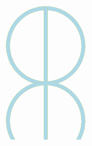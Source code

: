 <?xml version="1.0" encoding="UTF-8" standalone="no"?>
<svg xmlns:dc="http://purl.org/dc/elements/1.1/" xmlns:cc="http://creativecommons.org/ns#" xmlns:rdf="http://www.w3.org/1999/02/22-rdf-syntax-ns#" xmlns:svg="http://www.w3.org/2000/svg" xmlns="http://www.w3.org/2000/svg" xmlns:sodipodi="http://sodipodi.sourceforge.net/DTD/sodipodi-0.dtd" xmlns:inkscape="http://www.inkscape.org/namespaces/inkscape" width="1000" height="1000" viewBox="0 0 1000 1000" fill="none" stroke-width="20" stroke-linecap="round" version="1.1" id="svg42" sodipodi:docname="css4svg1.svg" inkscape:version="0.92.4 (5da689c313, 2019-01-14)">
<metadata
     id="metadata48"> <rdf:RDF> <cc:Work
         rdf:about=""> <dc:format>image/svg+xml</dc:format> <dc:type
           rdf:resource="http://purl.org/dc/dcmitype/StillImage" />
</cc:Work> </rdf:RDF> </metadata> <defs
     id="defs46"> <font
       id="font132"
       horiz-origin-y="-107"
       horiz-adv-x="1000"> <font-face
         id="font-face110"
         descent="2007"
         ascent="820"
         x-height="820"
         cap-height="1317"
         units-per-em="1000"
         font-family="SVGFont" /> <glyph
         id="glyph112"
         d=" M600.0 817.0C484.13858 817.0 390.0 722.86134 390.0 607.0C390.0 494.49211 478.77202 402.4867 590.0 397.25391L590.0 17.0L300.0 17.0L300.0 -3.0L590.0 -3.0L590.0 -383.2539C478.77202 -388.4867 390.0 -480.4921 390.0 -593.0C390.0 -686.5363 451.36922 -765.8824 535.97656 -793.0C451.36922 -820.1176 390.0 -899.4637 390.0 -993.0C390.0 -1086.5363 451.36922 -1165.8824 535.97656 -1193.0C451.36922 -1220.1176 390.0 -1299.4637 390.0 -1393.0C390.0 -1486.5363 451.36922 -1565.8824 535.97656 -1593.0C451.36922 -1620.1176 390.0 -1699.4637 390.0 -1793.0C390.0 -1908.8613 484.13858 -2003.0 600.0 -2003.0C715.86142 -2003.0 810.0 -1908.8613 810.0 -1793.0C810.0 -1699.4637 748.63078 -1620.1176 664.02344 -1593.0C748.63078 -1565.8824 810.0 -1486.5363 810.0 -1393.0C810.0 -1299.4637 748.63078 -1220.1176 664.02344 -1193.0C748.63078 -1165.8824 810.0 -1086.5363 810.0 -993.0C810.0 -899.4637 748.63078 -820.1176 664.02344 -793.0C748.63078 -765.8824 810.0 -686.5363 810.0 -593.0C810.0 -480.4921 721.22798 -388.4867 610.0 -383.2539L610.0 -3.0L900.0 -3.0L900.0 17.0L610.0 17.0L610.0 397.25391C721.22798 402.4867 810.0 494.49211 810.0 607.0C810.0 722.60983 716.26546 816.57298 600.75 816.98047A10.001 10.001 -0.0 0 1 600.0 817.0ZM600.0 797.0C705.05263 797.0 790.0 712.05256 790.0 607.0C790.0 501.94744 705.05263 417.0 600.0 417.0C494.94737 417.0 410.0 501.94744 410.0 607.0C410.0 712.05256 494.94737 797.0 600.0 797.0ZM600.0 -403.0C705.05263 -403.0 790.0 -487.9474 790.0 -593.0C790.0 -698.0526 705.05263 -783.0 600.0 -783.0C494.94737 -783.0 410.0 -698.0526 410.0 -593.0C410.0 -487.9474 494.94737 -403.0 600.0 -403.0ZM600.0 -803.0C705.05263 -803.0 790.0 -887.9474 790.0 -993.0C790.0 -1098.0526 705.05263 -1183.0 600.0 -1183.0C494.94737 -1183.0 410.0 -1098.0526 410.0 -993.0C410.0 -887.9474 494.94737 -803.0 600.0 -803.0ZM600.0 -1203.0C705.05263 -1203.0 790.0 -1287.9474 790.0 -1393.0C790.0 -1498.0526 705.05263 -1583.0 600.0 -1583.0C494.94737 -1583.0 410.0 -1498.0526 410.0 -1393.0C410.0 -1287.9474 494.94737 -1203.0 600.0 -1203.0ZM600.0 -1603.0C705.05263 -1603.0 790.0 -1687.9474 790.0 -1793.0C790.0 -1898.0526 705.05263 -1983.0 600.0 -1983.0C494.94737 -1983.0 410.0 -1898.0526 410.0 -1793.0C410.0 -1687.9474 494.94737 -1603.0 600.0 -1603.0Z"
         unicode="z" /> <glyph
         id="glyph114"
         d=" M600.0 817.0C484.13858 817.0 390.0 722.86134 390.0 607.0C390.0 494.49211 478.77202 402.4867 590.0 397.25391L590.0 17.0L300.0 17.0L300.0 -3.0L511.08984 -3.0C439.65602 -36.5416 390.0 -108.9519 390.0 -193.0C390.0 -305.5079 478.77202 -397.5133 590.0 -402.7461L590.0 -783.2539C478.77202 -788.4867 390.0 -880.4921 390.0 -993.0C390.0 -1086.5363 451.36922 -1165.8824 535.97656 -1193.0C451.36922 -1220.1176 390.0 -1299.4637 390.0 -1393.0C390.0 -1486.5363 451.36922 -1565.8824 535.97656 -1593.0C451.36922 -1620.1176 390.0 -1699.4637 390.0 -1793.0C390.0 -1908.8613 484.13858 -2003.0 600.0 -2003.0C715.86142 -2003.0 810.0 -1908.8613 810.0 -1793.0C810.0 -1699.4637 748.63078 -1620.1176 664.02344 -1593.0C748.63078 -1565.8824 810.0 -1486.5363 810.0 -1393.0C810.0 -1299.4637 748.63078 -1220.1176 664.02344 -1193.0C748.63078 -1165.8824 810.0 -1086.5363 810.0 -993.0C810.0 -880.4921 721.22798 -788.4867 610.0 -783.2539L610.0 -402.7461C721.22798 -397.5133 810.0 -305.5079 810.0 -193.0C810.0 -108.9519 760.34398 -36.5416 688.91016 -3.0L900.0 -3.0L900.0 17.0L610.0 17.0L610.0 397.25391C721.22798 402.4867 810.0 494.49211 810.0 607.0C810.0 722.60983 716.26546 816.57298 600.75 816.98047A10.001 10.001 -0.0 0 1 600.0 817.0ZM600.0 797.0C705.05263 797.0 790.0 712.05256 790.0 607.0C790.0 501.94744 705.05263 417.0 600.0 417.0C494.94737 417.0 410.0 501.94744 410.0 607.0C410.0 712.05256 494.94737 797.0 600.0 797.0ZM600.0 -3.0C705.05263 -3.0 790.0 -87.9474 790.0 -193.0C790.0 -298.0526 705.05263 -383.0 600.0 -383.0C494.94737 -383.0 410.0 -298.0526 410.0 -193.0C410.0 -87.9474 494.94737 -3.0 600.0 -3.0ZM600.0 -803.0C705.05263 -803.0 790.0 -887.9474 790.0 -993.0C790.0 -1098.0526 705.05263 -1183.0 600.0 -1183.0C494.94737 -1183.0 410.0 -1098.0526 410.0 -993.0C410.0 -887.9474 494.94737 -803.0 600.0 -803.0ZM600.0 -1203.0C705.05263 -1203.0 790.0 -1287.9474 790.0 -1393.0C790.0 -1498.0526 705.05263 -1583.0 600.0 -1583.0C494.94737 -1583.0 410.0 -1498.0526 410.0 -1393.0C410.0 -1287.9474 494.94737 -1203.0 600.0 -1203.0ZM600.0 -1603.0C705.05263 -1603.0 790.0 -1687.9474 790.0 -1793.0C790.0 -1898.0526 705.05263 -1983.0 600.0 -1983.0C494.94737 -1983.0 410.0 -1898.0526 410.0 -1793.0C410.0 -1687.9474 494.94737 -1603.0 600.0 -1603.0Z"
         unicode="a" /> <glyph
         id="glyph116"
         d=" M600.0 817.0C484.13858 817.0 390.0 722.86134 390.0 607.0C390.0 494.49211 478.77202 402.4867 590.0 397.25391L590.0 17.0L300.0 17.0L300.0 -3.0L511.08984 -3.0C439.65602 -36.5416 390.0 -108.9519 390.0 -193.0C390.0 -286.5363 451.36922 -365.8824 535.97656 -393.0C451.36922 -420.1176 390.0 -499.4637 390.0 -593.0C390.0 -705.5079 478.77202 -797.5133 590.0 -802.7461L590.0 -1183.2539C478.77202 -1188.4867 390.0 -1280.4921 390.0 -1393.0C390.0 -1486.5363 451.36922 -1565.8824 535.97656 -1593.0C451.36922 -1620.1176 390.0 -1699.4637 390.0 -1793.0C390.0 -1908.8613 484.13858 -2003.0 600.0 -2003.0C715.86142 -2003.0 810.0 -1908.8613 810.0 -1793.0C810.0 -1699.4637 748.63078 -1620.1176 664.02344 -1593.0C748.63078 -1565.8824 810.0 -1486.5363 810.0 -1393.0C810.0 -1280.4921 721.22798 -1188.4867 610.0 -1183.2539L610.0 -802.7461C721.22798 -797.5133 810.0 -705.5079 810.0 -593.0C810.0 -499.4637 748.63078 -420.1176 664.02344 -393.0C748.63078 -365.8824 810.0 -286.5363 810.0 -193.0C810.0 -108.9519 760.34398 -36.5416 688.91016 -3.0L900.0 -3.0L900.0 17.0L610.0 17.0L610.0 397.25391C721.22798 402.4867 810.0 494.49211 810.0 607.0C810.0 722.60983 716.26546 816.57298 600.75 816.98047A10.001 10.001 -0.0 0 1 600.0 817.0ZM600.0 797.0C705.05263 797.0 790.0 712.05256 790.0 607.0C790.0 501.94744 705.05263 417.0 600.0 417.0C494.94737 417.0 410.0 501.94744 410.0 607.0C410.0 712.05256 494.94737 797.0 600.0 797.0ZM600.0 -3.0C705.05263 -3.0 790.0 -87.9474 790.0 -193.0C790.0 -298.0526 705.05263 -383.0 600.0 -383.0C494.94737 -383.0 410.0 -298.0526 410.0 -193.0C410.0 -87.9474 494.94737 -3.0 600.0 -3.0ZM600.0 -403.0C705.05263 -403.0 790.0 -487.9474 790.0 -593.0C790.0 -698.0526 705.05263 -783.0 600.0 -783.0C494.94737 -783.0 410.0 -698.0526 410.0 -593.0C410.0 -487.9474 494.94737 -403.0 600.0 -403.0ZM600.0 -1203.0C705.05263 -1203.0 790.0 -1287.9474 790.0 -1393.0C790.0 -1498.0526 705.05263 -1583.0 600.0 -1583.0C494.94737 -1583.0 410.0 -1498.0526 410.0 -1393.0C410.0 -1287.9474 494.94737 -1203.0 600.0 -1203.0ZM600.0 -1603.0C705.05263 -1603.0 790.0 -1687.9474 790.0 -1793.0C790.0 -1898.0526 705.05263 -1983.0 600.0 -1983.0C494.94737 -1983.0 410.0 -1898.0526 410.0 -1793.0C410.0 -1687.9474 494.94737 -1603.0 600.0 -1603.0Z"
         unicode="b" /> <glyph
         id="glyph118"
         d=" M600.0 817.0C484.13858 817.0 390.0 722.86134 390.0 607.0C390.0 494.49211 478.77202 402.4867 590.0 397.25391L590.0 17.0L300.0 17.0L300.0 -3.0L511.08984 -3.0C439.65602 -36.5416 390.0 -108.9519 390.0 -193.0C390.0 -286.5363 451.36922 -365.8824 535.97656 -393.0C451.36922 -420.1176 390.0 -499.4637 390.0 -593.0C390.0 -686.5363 451.36922 -765.8824 535.97656 -793.0C451.36922 -820.1176 390.0 -899.4637 390.0 -993.0C390.0 -1105.5079 478.77202 -1197.5133 590.0 -1202.7461L590.0 -1583.2539C478.77202 -1588.4867 390.0 -1680.4921 390.0 -1793.0C390.0 -1908.8613 484.13858 -2003.0 600.0 -2003.0C715.86142 -2003.0 810.0 -1908.8613 810.0 -1793.0C810.0 -1680.4921 721.22798 -1588.4867 610.0 -1583.2539L610.0 -1202.7461C721.22798 -1197.5133 810.0 -1105.5079 810.0 -993.0C810.0 -899.4637 748.63078 -820.1176 664.02344 -793.0C748.63078 -765.8824 810.0 -686.5363 810.0 -593.0C810.0 -499.4637 748.63078 -420.1176 664.02344 -393.0C748.63078 -365.8824 810.0 -286.5363 810.0 -193.0C810.0 -108.9519 760.34398 -36.5416 688.91016 -3.0L900.0 -3.0L900.0 17.0L610.0 17.0L610.0 397.25391C721.22798 402.4867 810.0 494.49211 810.0 607.0C810.0 722.60983 716.26546 816.57298 600.75 816.98047A10.001 10.001 -0.0 0 1 600.0 817.0ZM600.0 797.0C705.05263 797.0 790.0 712.05256 790.0 607.0C790.0 501.94744 705.05263 417.0 600.0 417.0C494.94737 417.0 410.0 501.94744 410.0 607.0C410.0 712.05256 494.94737 797.0 600.0 797.0ZM600.0 -3.0C705.05263 -3.0 790.0 -87.9474 790.0 -193.0C790.0 -298.0526 705.05263 -383.0 600.0 -383.0C494.94737 -383.0 410.0 -298.0526 410.0 -193.0C410.0 -87.9474 494.94737 -3.0 600.0 -3.0ZM600.0 -403.0C705.05263 -403.0 790.0 -487.9474 790.0 -593.0C790.0 -698.0526 705.05263 -783.0 600.0 -783.0C494.94737 -783.0 410.0 -698.0526 410.0 -593.0C410.0 -487.9474 494.94737 -403.0 600.0 -403.0ZM600.0 -803.0C705.05263 -803.0 790.0 -887.9474 790.0 -993.0C790.0 -1098.0526 705.05263 -1183.0 600.0 -1183.0C494.94737 -1183.0 410.0 -1098.0526 410.0 -993.0C410.0 -887.9474 494.94737 -803.0 600.0 -803.0ZM600.0 -1603.0C705.05263 -1603.0 790.0 -1687.9474 790.0 -1793.0C790.0 -1898.0526 705.05263 -1983.0 600.0 -1983.0C494.94737 -1983.0 410.0 -1898.0526 410.0 -1793.0C410.0 -1687.9474 494.94737 -1603.0 600.0 -1603.0Z"
         unicode="c" /> <glyph
         id="glyph120"
         d=" M600.0 817.0C484.13858 817.0 390.0 722.86134 390.0 607.0C390.0 494.49211 478.77202 402.4867 590.0 397.25391L590.0 17.0L300.0 17.0L300.0 -3.0L511.08984 -3.0C439.65602 -36.5416 390.0 -108.9519 390.0 -193.0C390.0 -286.5363 451.36922 -365.8824 535.97656 -393.0C451.36922 -420.1176 390.0 -499.4637 390.0 -593.0C390.0 -686.5363 451.36922 -765.8824 535.97656 -793.0C451.36922 -820.1176 390.0 -899.4637 390.0 -993.0C390.0 -1086.5363 451.36922 -1165.8824 535.97656 -1193.0C451.36922 -1220.1176 390.0 -1299.4637 390.0 -1393.0C390.0 -1505.5079 478.77202 -1597.5133 590.0 -1602.7461L590.0 -1993.0L610.0 -1993.0L610.0 -1602.7461C721.22798 -1597.5133 810.0 -1505.5079 810.0 -1393.0C810.0 -1299.4637 748.63078 -1220.1176 664.02344 -1193.0C748.63078 -1165.8824 810.0 -1086.5363 810.0 -993.0C810.0 -899.4637 748.63078 -820.1176 664.02344 -793.0C748.63078 -765.8824 810.0 -686.5363 810.0 -593.0C810.0 -499.4637 748.63078 -420.1176 664.02344 -393.0C748.63078 -365.8824 810.0 -286.5363 810.0 -193.0C810.0 -108.9519 760.34398 -36.5416 688.91016 -3.0L900.0 -3.0L900.0 17.0L610.0 17.0L610.0 397.25391C721.22798 402.4867 810.0 494.49211 810.0 607.0C810.0 722.60983 716.26546 816.57298 600.75 816.98047A10.001 10.001 -0.0 0 1 600.0 817.0ZM600.0 797.0C705.05263 797.0 790.0 712.05256 790.0 607.0C790.0 501.94744 705.05263 417.0 600.0 417.0C494.94737 417.0 410.0 501.94744 410.0 607.0C410.0 712.05256 494.94737 797.0 600.0 797.0ZM600.0 -3.0C705.05263 -3.0 790.0 -87.9474 790.0 -193.0C790.0 -298.0526 705.05263 -383.0 600.0 -383.0C494.94737 -383.0 410.0 -298.0526 410.0 -193.0C410.0 -87.9474 494.94737 -3.0 600.0 -3.0ZM600.0 -403.0C705.05263 -403.0 790.0 -487.9474 790.0 -593.0C790.0 -698.0526 705.05263 -783.0 600.0 -783.0C494.94737 -783.0 410.0 -698.0526 410.0 -593.0C410.0 -487.9474 494.94737 -403.0 600.0 -403.0ZM600.0 -803.0C705.05263 -803.0 790.0 -887.9474 790.0 -993.0C790.0 -1098.0526 705.05263 -1183.0 600.0 -1183.0C494.94737 -1183.0 410.0 -1098.0526 410.0 -993.0C410.0 -887.9474 494.94737 -803.0 600.0 -803.0ZM600.0 -1203.0C705.05263 -1203.0 790.0 -1287.9474 790.0 -1393.0C790.0 -1498.0526 705.05263 -1583.0 600.0 -1583.0C494.94737 -1583.0 410.0 -1498.0526 410.0 -1393.0C410.0 -1287.9474 494.94737 -1203.0 600.0 -1203.0Z"
         unicode="d" /> <glyph
         id="glyph122"
         d=" M599.84961 817.14062A10.001 10.001 -0.0 0 1 598.85156 817.07612A10.001 10.001 -0.0 0 1 596.90039 816.65034A10.001 10.001 -0.0 0 1 595.9668 816.29292A10.001 10.001 -0.0 0 1 595.07422 815.84565A10.001 10.001 -0.0 0 1 594.22852 815.3105A10.001 10.001 -0.0 0 1 592.07227 813.24018A10.001 10.001 -0.0 0 1 591.50391 812.41792A10.001 10.001 -0.0 0 1 591.01953 811.54292A10.001 10.001 -0.0 0 1 590.0 807.0L590.0 416.74609C478.77202 411.5133 390.0 319.50789 390.0 207.0C390.0 122.95185 439.65602 50.5416 511.08984 17.0L300.0 17.0L300.0 -3.0L590.0 -3.0L590.0 -383.2539C478.77202 -388.4867 390.0 -480.4921 390.0 -593.0C390.0 -686.5363 451.36922 -765.8824 535.97656 -793.0C451.36922 -820.1176 390.0 -899.4637 390.0 -993.0C390.0 -1086.5363 451.36922 -1165.8824 535.97656 -1193.0C451.36922 -1220.1176 390.0 -1299.4637 390.0 -1393.0C390.0 -1486.5363 451.36922 -1565.8824 535.97656 -1593.0C451.36922 -1620.1176 390.0 -1699.4637 390.0 -1793.0C390.0 -1908.8613 484.13858 -2003.0 600.0 -2003.0C715.86142 -2003.0 810.0 -1908.8613 810.0 -1793.0C810.0 -1699.4637 748.63078 -1620.1176 664.02344 -1593.0C748.63078 -1565.8824 810.0 -1486.5363 810.0 -1393.0C810.0 -1299.4637 748.63078 -1220.1176 664.02344 -1193.0C748.63078 -1165.8824 810.0 -1086.5363 810.0 -993.0C810.0 -899.4637 748.63078 -820.1176 664.02344 -793.0C748.63078 -765.8824 810.0 -686.5363 810.0 -593.0C810.0 -480.4921 721.22798 -388.4867 610.0 -383.2539L610.0 -3.0L900.0 -3.0L900.0 17.0L688.91016 17.0C760.34398 50.5416 810.0 122.95185 810.0 207.0C810.0 319.50789 721.22798 411.5133 610.0 416.74609L610.0 807.0A10.001 10.001 -0.0 0 1 609.5957 809.96094A10.001 10.001 -0.0 0 1 608.84375 811.8125A10.001 10.001 -0.0 0 1 606.32617 814.88672A10.001 10.001 -0.0 0 1 603.75586 816.41016A10.001 10.001 -0.0 0 1 599.84961 817.14062ZM600.0 397.0C705.05263 397.0 790.0 312.05256 790.0 207.0C790.0 101.9474 705.05263 17.0 600.0 17.0C494.94737 17.0 410.0 101.9474 410.0 207.0C410.0 312.05256 494.94737 397.0 600.0 397.0ZM600.0 -403.0C705.05263 -403.0 790.0 -487.9474 790.0 -593.0C790.0 -698.0526 705.05263 -783.0 600.0 -783.0C494.94737 -783.0 410.0 -698.0526 410.0 -593.0C410.0 -487.9474 494.94737 -403.0 600.0 -403.0ZM600.0 -803.0C705.05263 -803.0 790.0 -887.9474 790.0 -993.0C790.0 -1098.0526 705.05263 -1183.0 600.0 -1183.0C494.94737 -1183.0 410.0 -1098.0526 410.0 -993.0C410.0 -887.9474 494.94737 -803.0 600.0 -803.0ZM600.0 -1203.0C705.05263 -1203.0 790.0 -1287.9474 790.0 -1393.0C790.0 -1498.0526 705.05263 -1583.0 600.0 -1583.0C494.94737 -1583.0 410.0 -1498.0526 410.0 -1393.0C410.0 -1287.9474 494.94737 -1203.0 600.0 -1203.0ZM600.0 -1603.0C705.05263 -1603.0 790.0 -1687.9474 790.0 -1793.0C790.0 -1898.0526 705.05263 -1983.0 600.0 -1983.0C494.94737 -1983.0 410.0 -1898.0526 410.0 -1793.0C410.0 -1687.9474 494.94737 -1603.0 600.0 -1603.0Z"
         unicode="e" /> <glyph
         id="glyph124"
         d=" M599.84961 817.14062A10.001 10.001 -0.0 0 1 598.85156 817.07612A10.001 10.001 -0.0 0 1 596.90039 816.65034A10.001 10.001 -0.0 0 1 595.9668 816.29292A10.001 10.001 -0.0 0 1 595.07422 815.84565A10.001 10.001 -0.0 0 1 594.22852 815.3105A10.001 10.001 -0.0 0 1 593.44336 814.69331A10.001 10.001 -0.0 0 1 592.7207 813.99995A10.001 10.001 -0.0 0 1 592.07227 813.24018A10.001 10.001 -0.0 0 1 591.50391 812.41792A10.001 10.001 -0.0 0 1 591.01953 811.54292A10.001 10.001 -0.0 0 1 590.32422 809.67183A10.001 10.001 -0.0 0 1 590.11914 808.69331A10.001 10.001 -0.0 0 1 590.01367 807.69917A10.001 10.001 -0.0 0 1 590.0 807.0L590.0 416.74609C478.77202 411.5133 390.0 319.50789 390.0 207.0C390.0 122.95185 439.65602 50.5416 511.08984 17.0L300.0 17.0L300.0 -3.0L511.08984 -3.0C439.65602 -36.5416 390.0 -108.9519 390.0 -193.0C390.0 -305.5079 478.77202 -397.5133 590.0 -402.7461L590.0 -783.2539C478.77202 -788.4867 390.0 -880.4921 390.0 -993.0C390.0 -1086.5363 451.36922 -1165.8824 535.97656 -1193.0C451.36922 -1220.1176 390.0 -1299.4637 390.0 -1393.0C390.0 -1486.5363 451.36922 -1565.8824 535.97656 -1593.0C451.36922 -1620.1176 390.0 -1699.4637 390.0 -1793.0C390.0 -1908.8613 484.13858 -2003.0 600.0 -2003.0C715.86142 -2003.0 810.0 -1908.8613 810.0 -1793.0C810.0 -1699.4637 748.63078 -1620.1176 664.02344 -1593.0C748.63078 -1565.8824 810.0 -1486.5363 810.0 -1393.0C810.0 -1299.4637 748.63078 -1220.1176 664.02344 -1193.0C748.63078 -1165.8824 810.0 -1086.5363 810.0 -993.0C810.0 -880.4921 721.22798 -788.4867 610.0 -783.2539L610.0 -402.7461C721.22798 -397.5133 810.0 -305.5079 810.0 -193.0C810.0 -108.9519 760.34398 -36.5416 688.91016 -3.0L900.0 -3.0L900.0 17.0L688.91016 17.0C760.34398 50.5416 810.0 122.95185 810.0 207.0C810.0 319.50789 721.22798 411.5133 610.0 416.74609L610.0 807.0A10.001 10.001 -0.0 0 1 609.9648 808.0A10.001 10.001 -0.0 0 1 609.82808 808.99023A10.001 10.001 -0.0 0 1 609.59566 809.96094A10.001 10.001 -0.0 0 1 609.26558 810.90625A10.001 10.001 -0.0 0 1 607.06832 814.2168A10.001 10.001 -0.0 0 1 606.32613 814.88672A10.001 10.001 -0.0 0 1 604.66207 815.99023A10.001 10.001 -0.0 0 1 602.81051 816.73828A10.001 10.001 -0.0 0 1 599.84957 817.14062ZM600.0 397.0C705.05263 397.0 790.0 312.05256 790.0 207.0C790.0 101.9474 705.05263 17.0 600.0 17.0C494.94737 17.0 410.0 101.9474 410.0 207.0C410.0 312.05256 494.94737 397.0 600.0 397.0ZM600.0 -3.0C705.05263 -3.0 790.0 -87.9474 790.0 -193.0C790.0 -298.0526 705.05263 -383.0 600.0 -383.0C494.94737 -383.0 410.0 -298.0526 410.0 -193.0C410.0 -87.9474 494.94737 -3.0 600.0 -3.0ZM600.0 -803.0C705.05263 -803.0 790.0 -887.9474 790.0 -993.0C790.0 -1098.0526 705.05263 -1183.0 600.0 -1183.0C494.94737 -1183.0 410.0 -1098.0526 410.0 -993.0C410.0 -887.9474 494.94737 -803.0 600.0 -803.0ZM600.0 -1203.0C705.05263 -1203.0 790.0 -1287.9474 790.0 -1393.0C790.0 -1498.0526 705.05263 -1583.0 600.0 -1583.0C494.94737 -1583.0 410.0 -1498.0526 410.0 -1393.0C410.0 -1287.9474 494.94737 -1203.0 600.0 -1203.0ZM600.0 -1603.0C705.05263 -1603.0 790.0 -1687.9474 790.0 -1793.0C790.0 -1898.0526 705.05263 -1983.0 600.0 -1983.0C494.94737 -1983.0 410.0 -1898.0526 410.0 -1793.0C410.0 -1687.9474 494.94737 -1603.0 600.0 -1603.0Z"
         unicode="f" /> <glyph
         id="glyph126"
         d=" M599.84961 817.14062A10.001 10.001 -0.0 0 1 598.85156 817.07612A10.001 10.001 -0.0 0 1 596.90039 816.65034A10.001 10.001 -0.0 0 1 595.9668 816.29292A10.001 10.001 -0.0 0 1 595.07422 815.84565A10.001 10.001 -0.0 0 1 594.22852 815.3105A10.001 10.001 -0.0 0 1 593.44336 814.69331A10.001 10.001 -0.0 0 1 592.7207 813.99995A10.001 10.001 -0.0 0 1 592.07227 813.24018A10.001 10.001 -0.0 0 1 591.50391 812.41792A10.001 10.001 -0.0 0 1 591.01953 811.54292A10.001 10.001 -0.0 0 1 590.32422 809.67183A10.001 10.001 -0.0 0 1 590.11914 808.69331A10.001 10.001 -0.0 0 1 590.01367 807.69917A10.001 10.001 -0.0 0 1 590.0 807.0L590.0 416.74609C478.77202 411.5133 390.0 319.50789 390.0 207.0C390.0 122.95185 439.65602 50.5416 511.08984 17.0L300.0 17.0L300.0 -3.0L511.08984 -3.0C439.65602 -36.5416 390.0 -108.9519 390.0 -193.0C390.0 -286.5363 451.36922 -365.8824 535.97656 -393.0C451.36922 -420.1176 390.0 -499.4637 390.0 -593.0C390.0 -705.5079 478.77202 -797.5133 590.0 -802.7461L590.0 -1183.2539C478.77202 -1188.4867 390.0 -1280.4921 390.0 -1393.0C390.0 -1486.5363 451.36922 -1565.8824 535.97656 -1593.0C451.36922 -1620.1176 390.0 -1699.4637 390.0 -1793.0C390.0 -1908.8613 484.13858 -2003.0 600.0 -2003.0C715.86142 -2003.0 810.0 -1908.8613 810.0 -1793.0C810.0 -1699.4637 748.63078 -1620.1176 664.02344 -1593.0C748.63078 -1565.8824 810.0 -1486.5363 810.0 -1393.0C810.0 -1280.4921 721.22798 -1188.4867 610.0 -1183.2539L610.0 -802.7461C721.22798 -797.5133 810.0 -705.5079 810.0 -593.0C810.0 -499.4637 748.63078 -420.1176 664.02344 -393.0C748.63078 -365.8824 810.0 -286.5363 810.0 -193.0C810.0 -108.9519 760.34398 -36.5416 688.91016 -3.0L900.0 -3.0L900.0 17.0L688.91016 17.0C760.34398 50.5416 810.0 122.95185 810.0 207.0C810.0 319.50789 721.22798 411.5133 610.0 416.74609L610.0 807.0A10.001 10.001 -0.0 0 1 609.9648 808.0A10.001 10.001 -0.0 0 1 609.82808 808.99023A10.001 10.001 -0.0 0 1 609.59566 809.96094A10.001 10.001 -0.0 0 1 609.26558 810.90625A10.001 10.001 -0.0 0 1 607.06832 814.2168A10.001 10.001 -0.0 0 1 606.32613 814.88672A10.001 10.001 -0.0 0 1 604.66207 815.99023A10.001 10.001 -0.0 0 1 602.81051 816.73828A10.001 10.001 -0.0 0 1 599.84957 817.14062ZM600.0 397.0C705.05263 397.0 790.0 312.05256 790.0 207.0C790.0 101.9474 705.05263 17.0 600.0 17.0C494.94737 17.0 410.0 101.9474 410.0 207.0C410.0 312.05256 494.94737 397.0 600.0 397.0ZM600.0 -3.0C705.05263 -3.0 790.0 -87.9474 790.0 -193.0C790.0 -298.0526 705.05263 -383.0 600.0 -383.0C494.94737 -383.0 410.0 -298.0526 410.0 -193.0C410.0 -87.9474 494.94737 -3.0 600.0 -3.0ZM600.0 -403.0C705.05263 -403.0 790.0 -487.9474 790.0 -593.0C790.0 -698.0526 705.05263 -783.0 600.0 -783.0C494.94737 -783.0 410.0 -698.0526 410.0 -593.0C410.0 -487.9474 494.94737 -403.0 600.0 -403.0ZM600.0 -1203.0C705.05263 -1203.0 790.0 -1287.9474 790.0 -1393.0C790.0 -1498.0526 705.05263 -1583.0 600.0 -1583.0C494.94737 -1583.0 410.0 -1498.0526 410.0 -1393.0C410.0 -1287.9474 494.94737 -1203.0 600.0 -1203.0ZM600.0 -1603.0C705.05263 -1603.0 790.0 -1687.9474 790.0 -1793.0C790.0 -1898.0526 705.05263 -1983.0 600.0 -1983.0C494.94737 -1983.0 410.0 -1898.0526 410.0 -1793.0C410.0 -1687.9474 494.94737 -1603.0 600.0 -1603.0Z"
         unicode="g" /> <glyph
         id="glyph128"
         d=" M599.84961 817.14062A10.001 10.001 -0.0 0 1 598.85156 817.07612A10.001 10.001 -0.0 0 1 596.90039 816.65034A10.001 10.001 -0.0 0 1 595.9668 816.29292A10.001 10.001 -0.0 0 1 595.07422 815.84565A10.001 10.001 -0.0 0 1 594.22852 815.3105A10.001 10.001 -0.0 0 1 593.44336 814.69331A10.001 10.001 -0.0 0 1 592.7207 813.99995A10.001 10.001 -0.0 0 1 592.07227 813.24018A10.001 10.001 -0.0 0 1 591.50391 812.41792A10.001 10.001 -0.0 0 1 591.01953 811.54292A10.001 10.001 -0.0 0 1 590.32422 809.67183A10.001 10.001 -0.0 0 1 590.11914 808.69331A10.001 10.001 -0.0 0 1 590.01367 807.69917A10.001 10.001 -0.0 0 1 590.0 807.0L590.0 416.74609C478.77202 411.5133 390.0 319.50789 390.0 207.0C390.0 122.95185 439.65602 50.5416 511.08984 17.0L300.0 17.0L300.0 -3.0L511.08984 -3.0C439.65602 -36.5416 390.0 -108.9519 390.0 -193.0C390.0 -286.5363 451.36922 -365.8824 535.97656 -393.0C451.36922 -420.1176 390.0 -499.4637 390.0 -593.0C390.0 -686.5363 451.36922 -765.8824 535.97656 -793.0C451.36922 -820.1176 390.0 -899.4637 390.0 -993.0C390.0 -1105.5079 478.77202 -1197.5133 590.0 -1202.7461L590.0 -1583.2539C478.77202 -1588.4867 390.0 -1680.4921 390.0 -1793.0C390.0 -1908.8613 484.13858 -2003.0 600.0 -2003.0C715.86142 -2003.0 810.0 -1908.8613 810.0 -1793.0C810.0 -1680.4921 721.22798 -1588.4867 610.0 -1583.2539L610.0 -1202.7461C721.22798 -1197.5133 810.0 -1105.5079 810.0 -993.0C810.0 -899.4637 748.63078 -820.1176 664.02344 -793.0C748.63078 -765.8824 810.0 -686.5363 810.0 -593.0C810.0 -499.4637 748.63078 -420.1176 664.02344 -393.0C748.63078 -365.8824 810.0 -286.5363 810.0 -193.0C810.0 -108.9519 760.34398 -36.5416 688.91016 -3.0L900.0 -3.0L900.0 17.0L688.91016 17.0C760.34398 50.5416 810.0 122.95185 810.0 207.0C810.0 319.50789 721.22798 411.5133 610.0 416.74609L610.0 807.0A10.001 10.001 -0.0 0 1 609.9648 808.0A10.001 10.001 -0.0 0 1 609.82808 808.99023A10.001 10.001 -0.0 0 1 609.59566 809.96094A10.001 10.001 -0.0 0 1 609.26558 810.90625A10.001 10.001 -0.0 0 1 607.06832 814.2168A10.001 10.001 -0.0 0 1 606.32613 814.88672A10.001 10.001 -0.0 0 1 604.66207 815.99023A10.001 10.001 -0.0 0 1 602.81051 816.73828A10.001 10.001 -0.0 0 1 599.84957 817.14062ZM600.0 397.0C705.05263 397.0 790.0 312.05256 790.0 207.0C790.0 101.9474 705.05263 17.0 600.0 17.0C494.94737 17.0 410.0 101.9474 410.0 207.0C410.0 312.05256 494.94737 397.0 600.0 397.0ZM600.0 -3.0C705.05263 -3.0 790.0 -87.9474 790.0 -193.0C790.0 -298.0526 705.05263 -383.0 600.0 -383.0C494.94737 -383.0 410.0 -298.0526 410.0 -193.0C410.0 -87.9474 494.94737 -3.0 600.0 -3.0ZM600.0 -403.0C705.05263 -403.0 790.0 -487.9474 790.0 -593.0C790.0 -698.0526 705.05263 -783.0 600.0 -783.0C494.94737 -783.0 410.0 -698.0526 410.0 -593.0C410.0 -487.9474 494.94737 -403.0 600.0 -403.0ZM600.0 -803.0C705.05263 -803.0 790.0 -887.9474 790.0 -993.0C790.0 -1098.0526 705.05263 -1183.0 600.0 -1183.0C494.94737 -1183.0 410.0 -1098.0526 410.0 -993.0C410.0 -887.9474 494.94737 -803.0 600.0 -803.0ZM600.0 -1603.0C705.05263 -1603.0 790.0 -1687.9474 790.0 -1793.0C790.0 -1898.0526 705.05263 -1983.0 600.0 -1983.0C494.94737 -1983.0 410.0 -1898.0526 410.0 -1793.0C410.0 -1687.9474 494.94737 -1603.0 600.0 -1603.0Z"
         unicode="h" /> <glyph
         id="glyph130"
         d=" M599.84961 817.14062A10.001 10.001 -0.0 0 1 598.85156 817.07612A10.001 10.001 -0.0 0 1 596.90039 816.65034A10.001 10.001 -0.0 0 1 595.9668 816.29292A10.001 10.001 -0.0 0 1 595.07422 815.84565A10.001 10.001 -0.0 0 1 594.22852 815.3105A10.001 10.001 -0.0 0 1 593.44336 814.69331A10.001 10.001 -0.0 0 1 592.7207 813.99995A10.001 10.001 -0.0 0 1 592.07227 813.24018A10.001 10.001 -0.0 0 1 591.50391 812.41792A10.001 10.001 -0.0 0 1 591.01953 811.54292A10.001 10.001 -0.0 0 1 590.32422 809.67183A10.001 10.001 -0.0 0 1 590.11914 808.69331A10.001 10.001 -0.0 0 1 590.01367 807.69917A10.001 10.001 -0.0 0 1 590.0 807.0L590.0 416.74609C478.77202 411.5133 390.0 319.50789 390.0 207.0C390.0 122.95185 439.65602 50.5416 511.08984 17.0L300.0 17.0L300.0 -3.0L511.08984 -3.0C439.65602 -36.5416 390.0 -108.9519 390.0 -193.0C390.0 -286.5363 451.36922 -365.8824 535.97656 -393.0C451.36922 -420.1176 390.0 -499.4637 390.0 -593.0C390.0 -686.5363 451.36922 -765.8824 535.97656 -793.0C451.36922 -820.1176 390.0 -899.4637 390.0 -993.0C390.0 -1086.5363 451.36922 -1165.8824 535.97656 -1193.0C451.36922 -1220.1176 390.0 -1299.4637 390.0 -1393.0C390.0 -1505.5079 478.77202 -1597.5133 590.0 -1602.7461L590.0 -1993.0L610.0 -1993.0L610.0 -1602.7461C721.22798 -1597.5133 810.0 -1505.5079 810.0 -1393.0C810.0 -1299.4637 748.63078 -1220.1176 664.02344 -1193.0C748.63078 -1165.8824 810.0 -1086.5363 810.0 -993.0C810.0 -899.4637 748.63078 -820.1176 664.02344 -793.0C748.63078 -765.8824 810.0 -686.5363 810.0 -593.0C810.0 -499.4637 748.63078 -420.1176 664.02344 -393.0C748.63078 -365.8824 810.0 -286.5363 810.0 -193.0C810.0 -108.9519 760.34398 -36.5416 688.91016 -3.0L900.0 -3.0L900.0 17.0L688.91016 17.0C760.34398 50.5416 810.0 122.95185 810.0 207.0C810.0 319.50789 721.22798 411.5133 610.0 416.74609L610.0 807.0A10.001 10.001 -0.0 0 1 609.9648 808.0A10.001 10.001 -0.0 0 1 609.82808 808.99023A10.001 10.001 -0.0 0 1 609.59566 809.96094A10.001 10.001 -0.0 0 1 609.26558 810.90625A10.001 10.001 -0.0 0 1 607.06832 814.2168A10.001 10.001 -0.0 0 1 606.32613 814.88672A10.001 10.001 -0.0 0 1 604.66207 815.99023A10.001 10.001 -0.0 0 1 602.81051 816.73828A10.001 10.001 -0.0 0 1 599.84957 817.14062ZM600.0 397.0C705.05263 397.0 790.0 312.05256 790.0 207.0C790.0 101.9474 705.05263 17.0 600.0 17.0C494.94737 17.0 410.0 101.9474 410.0 207.0C410.0 312.05256 494.94737 397.0 600.0 397.0ZM600.0 -3.0C705.05263 -3.0 790.0 -87.9474 790.0 -193.0C790.0 -298.0526 705.05263 -383.0 600.0 -383.0C494.94737 -383.0 410.0 -298.0526 410.0 -193.0C410.0 -87.9474 494.94737 -3.0 600.0 -3.0ZM600.0 -403.0C705.05263 -403.0 790.0 -487.9474 790.0 -593.0C790.0 -698.0526 705.05263 -783.0 600.0 -783.0C494.94737 -783.0 410.0 -698.0526 410.0 -593.0C410.0 -487.9474 494.94737 -403.0 600.0 -403.0ZM600.0 -803.0C705.05263 -803.0 790.0 -887.9474 790.0 -993.0C790.0 -1098.0526 705.05263 -1183.0 600.0 -1183.0C494.94737 -1183.0 410.0 -1098.0526 410.0 -993.0C410.0 -887.9474 494.94737 -803.0 600.0 -803.0ZM600.0 -1203.0C705.05263 -1203.0 790.0 -1287.9474 790.0 -1393.0C790.0 -1498.0526 705.05263 -1583.0 600.0 -1583.0C494.94737 -1583.0 410.0 -1498.0526 410.0 -1393.0C410.0 -1287.9474 494.94737 -1203.0 600.0 -1203.0Z"
         unicode="i" /> </font> </defs> <sodipodi:namedview
     pagecolor="#ffffff"
     bordercolor="#666666"
     borderopacity="1"
     objecttolerance="10"
     gridtolerance="10"
     guidetolerance="10"
     inkscape:pageopacity="0"
     inkscape:pageshadow="2"
     inkscape:window-width="1280"
     inkscape:window-height="751"
     id="namedview44"
     showgrid="false"
     inkscape:zoom="0.22"
     inkscape:cx="7.3220339"
     inkscape:cy="-255.31243"
     inkscape:window-x="0"
     inkscape:window-y="25"
     inkscape:window-maximized="1"
     inkscape:current-layer="g40"
     inkscape:document-units="px"> <sodipodi:guide
       inkscape:color="rgb(0,0,255)"
       inkscape:locked="false"
       orientation="0,1"
       position="117,-107"
       inkscape:label="baseline"
       id="guide72" /> <sodipodi:guide
       inkscape:color="rgb(0,0,255)"
       inkscape:locked="false"
       orientation="0,1"
       position="-12,713"
       inkscape:label="ascender"
       id="guide74" /> <sodipodi:guide
       inkscape:locked="false"
       orientation="0,1"
       position="0,1210"
       inkscape:label="caps"
       id="guide76" /> <sodipodi:guide
       inkscape:color="rgb(0,0,255)"
       inkscape:locked="false"
       orientation="0,1"
       position="71,713"
       inkscape:label="xheight"
       id="guide78" /> <sodipodi:guide
       inkscape:color="rgb(0,0,255)"
       inkscape:locked="false"
       orientation="0,1"
       position="327,-2114"
       inkscape:label="descender"
       id="guide80" /> </sodipodi:namedview> <g
     inkscape:groupmode="layer"
     inkscape:label="GlyphLayer-z"
     id="g4"> <path
       style="color:#000000;font-style:normal;font-variant:normal;font-weight:normal;font-stretch:normal;font-size:medium;line-height:normal;font-family:sans-serif;font-variant-ligatures:normal;font-variant-position:normal;font-variant-caps:normal;font-variant-numeric:normal;font-variant-alternates:normal;font-feature-settings:normal;text-indent:0;text-align:start;text-decoration:none;text-decoration-line:none;text-decoration-style:solid;text-decoration-color:#000000;letter-spacing:normal;word-spacing:normal;text-transform:none;writing-mode:lr-tb;direction:ltr;text-orientation:mixed;dominant-baseline:auto;baseline-shift:baseline;text-anchor:start;white-space:normal;shape-padding:0;clip-rule:nonzero;display:inline;overflow:visible;visibility:visible;opacity:1;isolation:auto;mix-blend-mode:normal;color-interpolation:sRGB;color-interpolation-filters:linearRGB;solid-color:#000000;solid-opacity:1;vector-effect:none;fill:#ff0000;fill-opacity:1;fill-rule:nonzero;stroke:none;stroke-width:20;stroke-linecap:butt;stroke-linejoin:miter;stroke-miterlimit:4;stroke-dasharray:none;stroke-dashoffset:0;stroke-opacity:1;color-rendering:auto;image-rendering:auto;shape-rendering:auto;text-rendering:auto;enable-background:accumulate"
       d="m 600,290 c -115.86142,0 -210,94.13866 -210,210 0,112.50789 88.77202,204.5133 200,209.74609 V 1090 H 300 v 20 h 290 v 380.2539 c -111.22798,5.2328 -200,97.2382 -200,209.7461 0,93.5363 61.36922,172.8824 145.97656,200 C 451.36922,1927.1176 390,2006.4637 390,2100 c 0,93.5363 61.36922,172.8824 145.97656,200 C 451.36922,2327.1176 390,2406.4637 390,2500 c 0,93.5363 61.36922,172.8824 145.97656,200 C 451.36922,2727.1176 390,2806.4637 390,2900 c 0,115.8613 94.13858,210 210,210 115.86142,0 210,-94.1387 210,-210 0,-93.5363 -61.36922,-172.8824 -145.97656,-200 C 748.63078,2672.8824 810,2593.5363 810,2500 810,2406.4637 748.63078,2327.1176 664.02344,2300 748.63078,2272.8824 810,2193.5363 810,2100 810,2006.4637 748.63078,1927.1176 664.02344,1900 748.63078,1872.8824 810,1793.5363 810,1700 810,1587.4921 721.22798,1495.4867 610,1490.2539 V 1110 h 290 v -20 H 610 V 709.74609 C 721.22798,704.5133 810,612.50789 810,500 810,384.39017 716.26546,290.42702 600.75,290.01953 A 10.001,10.001 0 0 0 600,290 Z m 0,20 c 105.05263,0 190,84.94744 190,190 0,105.05256 -84.94737,190 -190,190 -105.05263,0 -190,-84.94744 -190,-190 0,-105.05256 84.94737,-190 190,-190 z m 0,1200 c 105.05263,0 190,84.9474 190,190 0,105.0526 -84.94737,190 -190,190 -105.05263,0 -190,-84.9474 -190,-190 0,-105.0526 84.94737,-190 190,-190 z m 0,400 c 105.05263,0 190,84.9474 190,190 0,105.0526 -84.94737,190 -190,190 -105.05263,0 -190,-84.9474 -190,-190 0,-105.0526 84.94737,-190 190,-190 z m 0,400 c 105.05263,0 190,84.9474 190,190 0,105.0526 -84.94737,190 -190,190 -105.05263,0 -190,-84.9474 -190,-190 0,-105.0526 84.94737,-190 190,-190 z m 0,400 c 105.05263,0 190,84.9474 190,190 0,105.0526 -84.94737,190 -190,190 -105.05263,0 -190,-84.9474 -190,-190 0,-105.0526 84.94737,-190 190,-190 z"
       id="path2"
       inkscape:connector-curvature="0" /> </g> <g
     inkscape:groupmode="layer"
     inkscape:label="GlyphLayer-a"
     id="g8"> <path
       style="color:#000000;font-style:normal;font-variant:normal;font-weight:normal;font-stretch:normal;font-size:medium;line-height:normal;font-family:sans-serif;font-variant-ligatures:normal;font-variant-position:normal;font-variant-caps:normal;font-variant-numeric:normal;font-variant-alternates:normal;font-feature-settings:normal;text-indent:0;text-align:start;text-decoration:none;text-decoration-line:none;text-decoration-style:solid;text-decoration-color:#000000;letter-spacing:normal;word-spacing:normal;text-transform:none;writing-mode:lr-tb;direction:ltr;text-orientation:mixed;dominant-baseline:auto;baseline-shift:baseline;text-anchor:start;white-space:normal;shape-padding:0;clip-rule:nonzero;display:inline;overflow:visible;visibility:visible;opacity:1;isolation:auto;mix-blend-mode:normal;color-interpolation:sRGB;color-interpolation-filters:linearRGB;solid-color:#000000;solid-opacity:1;vector-effect:none;fill:#ffa500;fill-opacity:1;fill-rule:nonzero;stroke:none;stroke-width:20;stroke-linecap:butt;stroke-linejoin:miter;stroke-miterlimit:4;stroke-dasharray:none;stroke-dashoffset:0;stroke-opacity:1;color-rendering:auto;image-rendering:auto;shape-rendering:auto;text-rendering:auto;enable-background:accumulate"
       d="m 600,290 c -115.86142,0 -210,94.13866 -210,210 0,112.50789 88.77202,204.5133 200,209.74609 V 1090 H 300 v 20 H 511.08984 C 439.65602,1143.5416 390,1215.9519 390,1300 c 0,112.5079 88.77202,204.5133 200,209.7461 v 380.5078 c -111.22798,5.2328 -200,97.2382 -200,209.7461 0,93.5363 61.36922,172.8824 145.97656,200 C 451.36922,2327.1176 390,2406.4637 390,2500 c 0,93.5363 61.36922,172.8824 145.97656,200 C 451.36922,2727.1176 390,2806.4637 390,2900 c 0,115.8613 94.13858,210 210,210 115.86142,0 210,-94.1387 210,-210 0,-93.5363 -61.36922,-172.8824 -145.97656,-200 C 748.63078,2672.8824 810,2593.5363 810,2500 810,2406.4637 748.63078,2327.1176 664.02344,2300 748.63078,2272.8824 810,2193.5363 810,2100 810,1987.4921 721.22798,1895.4867 610,1890.2539 V 1509.7461 C 721.22798,1504.5133 810,1412.5079 810,1300 810,1215.9519 760.34398,1143.5416 688.91016,1110 H 900 v -20 H 610 V 709.74609 C 721.22798,704.5133 810,612.50789 810,500 810,384.39017 716.26546,290.42702 600.75,290.01953 A 10.001,10.001 0 0 0 600,290 Z m 0,20 c 105.05263,0 190,84.94744 190,190 0,105.05256 -84.94737,190 -190,190 -105.05263,0 -190,-84.94744 -190,-190 0,-105.05256 84.94737,-190 190,-190 z m 0,800 c 105.05263,0 190,84.9474 190,190 0,105.0526 -84.94737,190 -190,190 -105.05263,0 -190,-84.9474 -190,-190 0,-105.0526 84.94737,-190 190,-190 z m 0,800 c 105.05263,0 190,84.9474 190,190 0,105.0526 -84.94737,190 -190,190 -105.05263,0 -190,-84.9474 -190,-190 0,-105.0526 84.94737,-190 190,-190 z m 0,400 c 105.05263,0 190,84.9474 190,190 0,105.0526 -84.94737,190 -190,190 -105.05263,0 -190,-84.9474 -190,-190 0,-105.0526 84.94737,-190 190,-190 z m 0,400 c 105.05263,0 190,84.9474 190,190 0,105.0526 -84.94737,190 -190,190 -105.05263,0 -190,-84.9474 -190,-190 0,-105.0526 84.94737,-190 190,-190 z"
       id="path6"
       inkscape:connector-curvature="0" /> </g> <g
     inkscape:groupmode="layer"
     inkscape:label="GlyphLayer-b"
     id="g12"> <path
       style="color:#000000;font-style:normal;font-variant:normal;font-weight:normal;font-stretch:normal;font-size:medium;line-height:normal;font-family:sans-serif;font-variant-ligatures:normal;font-variant-position:normal;font-variant-caps:normal;font-variant-numeric:normal;font-variant-alternates:normal;font-feature-settings:normal;text-indent:0;text-align:start;text-decoration:none;text-decoration-line:none;text-decoration-style:solid;text-decoration-color:#000000;letter-spacing:normal;word-spacing:normal;text-transform:none;writing-mode:lr-tb;direction:ltr;text-orientation:mixed;dominant-baseline:auto;baseline-shift:baseline;text-anchor:start;white-space:normal;shape-padding:0;clip-rule:nonzero;display:inline;overflow:visible;visibility:visible;opacity:1;isolation:auto;mix-blend-mode:normal;color-interpolation:sRGB;color-interpolation-filters:linearRGB;solid-color:#000000;solid-opacity:1;vector-effect:none;fill:#ffff00;fill-opacity:1;fill-rule:nonzero;stroke:none;stroke-width:20;stroke-linecap:butt;stroke-linejoin:miter;stroke-miterlimit:4;stroke-dasharray:none;stroke-dashoffset:0;stroke-opacity:1;color-rendering:auto;image-rendering:auto;shape-rendering:auto;text-rendering:auto;enable-background:accumulate"
       d="m 600,290 c -115.86142,0 -210,94.13866 -210,210 0,112.50789 88.77202,204.5133 200,209.74609 V 1090 H 300 v 20 H 511.08984 C 439.65602,1143.5416 390,1215.9519 390,1300 c 0,93.5363 61.36922,172.8824 145.97656,200 C 451.36922,1527.1176 390,1606.4637 390,1700 c 0,112.5079 88.77202,204.5133 200,209.7461 v 380.5078 c -111.22798,5.2328 -200,97.2382 -200,209.7461 0,93.5363 61.36922,172.8824 145.97656,200 C 451.36922,2727.1176 390,2806.4637 390,2900 c 0,115.8613 94.13858,210 210,210 115.86142,0 210,-94.1387 210,-210 0,-93.5363 -61.36922,-172.8824 -145.97656,-200 C 748.63078,2672.8824 810,2593.5363 810,2500 810,2387.4921 721.22798,2295.4867 610,2290.2539 V 1909.7461 C 721.22798,1904.5133 810,1812.5079 810,1700 810,1606.4637 748.63078,1527.1176 664.02344,1500 748.63078,1472.8824 810,1393.5363 810,1300 810,1215.9519 760.34398,1143.5416 688.91016,1110 H 900 v -20 H 610 V 709.74609 C 721.22798,704.5133 810,612.50789 810,500 810,384.39017 716.26546,290.42702 600.75,290.01953 A 10.001,10.001 0 0 0 600,290 Z m 0,20 c 105.05263,0 190,84.94744 190,190 0,105.05256 -84.94737,190 -190,190 -105.05263,0 -190,-84.94744 -190,-190 0,-105.05256 84.94737,-190 190,-190 z m 0,800 c 105.05263,0 190,84.9474 190,190 0,105.0526 -84.94737,190 -190,190 -105.05263,0 -190,-84.9474 -190,-190 0,-105.0526 84.94737,-190 190,-190 z m 0,400 c 105.05263,0 190,84.9474 190,190 0,105.0526 -84.94737,190 -190,190 -105.05263,0 -190,-84.9474 -190,-190 0,-105.0526 84.94737,-190 190,-190 z m 0,800 c 105.05263,0 190,84.9474 190,190 0,105.0526 -84.94737,190 -190,190 -105.05263,0 -190,-84.9474 -190,-190 0,-105.0526 84.94737,-190 190,-190 z m 0,400 c 105.05263,0 190,84.9474 190,190 0,105.0526 -84.94737,190 -190,190 -105.05263,0 -190,-84.9474 -190,-190 0,-105.0526 84.94737,-190 190,-190 z"
       id="path10"
       inkscape:connector-curvature="0" /> </g> <g
     inkscape:groupmode="layer"
     inkscape:label="GlyphLayer-c"
     id="g16"> <path
       style="color:#000000;font-style:normal;font-variant:normal;font-weight:normal;font-stretch:normal;font-size:medium;line-height:normal;font-family:sans-serif;font-variant-ligatures:normal;font-variant-position:normal;font-variant-caps:normal;font-variant-numeric:normal;font-variant-alternates:normal;font-feature-settings:normal;text-indent:0;text-align:start;text-decoration:none;text-decoration-line:none;text-decoration-style:solid;text-decoration-color:#000000;letter-spacing:normal;word-spacing:normal;text-transform:none;writing-mode:lr-tb;direction:ltr;text-orientation:mixed;dominant-baseline:auto;baseline-shift:baseline;text-anchor:start;white-space:normal;shape-padding:0;clip-rule:nonzero;display:inline;overflow:visible;visibility:visible;opacity:1;isolation:auto;mix-blend-mode:normal;color-interpolation:sRGB;color-interpolation-filters:linearRGB;solid-color:#000000;solid-opacity:1;vector-effect:none;fill:#90ee90;fill-opacity:1;fill-rule:nonzero;stroke:none;stroke-width:20;stroke-linecap:butt;stroke-linejoin:miter;stroke-miterlimit:4;stroke-dasharray:none;stroke-dashoffset:0;stroke-opacity:1;color-rendering:auto;image-rendering:auto;shape-rendering:auto;text-rendering:auto;enable-background:accumulate"
       d="m 600,290 c -115.86142,0 -210,94.13866 -210,210 0,112.50789 88.77202,204.5133 200,209.74609 V 1090 H 300 v 20 H 511.08984 C 439.65602,1143.5416 390,1215.9519 390,1300 c 0,93.5363 61.36922,172.8824 145.97656,200 C 451.36922,1527.1176 390,1606.4637 390,1700 c 0,93.5363 61.36922,172.8824 145.97656,200 C 451.36922,1927.1176 390,2006.4637 390,2100 c 0,112.5079 88.77202,204.5133 200,209.7461 v 380.5078 c -111.22798,5.2328 -200,97.2382 -200,209.7461 0,115.8613 94.13858,210 210,210 115.86142,0 210,-94.1387 210,-210 0,-112.5079 -88.77202,-204.5133 -200,-209.7461 V 2309.7461 C 721.22798,2304.5133 810,2212.5079 810,2100 810,2006.4637 748.63078,1927.1176 664.02344,1900 748.63078,1872.8824 810,1793.5363 810,1700 810,1606.4637 748.63078,1527.1176 664.02344,1500 748.63078,1472.8824 810,1393.5363 810,1300 810,1215.9519 760.34398,1143.5416 688.91016,1110 H 900 v -20 H 610 V 709.74609 C 721.22798,704.5133 810,612.50789 810,500 810,384.39017 716.26546,290.42702 600.75,290.01953 A 10.001,10.001 0 0 0 600,290 Z m 0,20 c 105.05263,0 190,84.94744 190,190 0,105.05256 -84.94737,190 -190,190 -105.05263,0 -190,-84.94744 -190,-190 0,-105.05256 84.94737,-190 190,-190 z m 0,800 c 105.05263,0 190,84.9474 190,190 0,105.0526 -84.94737,190 -190,190 -105.05263,0 -190,-84.9474 -190,-190 0,-105.0526 84.94737,-190 190,-190 z m 0,400 c 105.05263,0 190,84.9474 190,190 0,105.0526 -84.94737,190 -190,190 -105.05263,0 -190,-84.9474 -190,-190 0,-105.0526 84.94737,-190 190,-190 z m 0,400 c 105.05263,0 190,84.9474 190,190 0,105.0526 -84.94737,190 -190,190 -105.05263,0 -190,-84.9474 -190,-190 0,-105.0526 84.94737,-190 190,-190 z m 0,800 c 105.05263,0 190,84.9474 190,190 0,105.0526 -84.94737,190 -190,190 -105.05263,0 -190,-84.9474 -190,-190 0,-105.0526 84.94737,-190 190,-190 z"
       id="path14"
       inkscape:connector-curvature="0" /> </g> <g
     inkscape:groupmode="layer"
     inkscape:label="GlyphLayer-d"
     id="g20"> <path
       style="color:#000000;font-style:normal;font-variant:normal;font-weight:normal;font-stretch:normal;font-size:medium;line-height:normal;font-family:sans-serif;font-variant-ligatures:normal;font-variant-position:normal;font-variant-caps:normal;font-variant-numeric:normal;font-variant-alternates:normal;font-feature-settings:normal;text-indent:0;text-align:start;text-decoration:none;text-decoration-line:none;text-decoration-style:solid;text-decoration-color:#000000;letter-spacing:normal;word-spacing:normal;text-transform:none;writing-mode:lr-tb;direction:ltr;text-orientation:mixed;dominant-baseline:auto;baseline-shift:baseline;text-anchor:start;white-space:normal;shape-padding:0;clip-rule:nonzero;display:inline;overflow:visible;visibility:visible;opacity:1;isolation:auto;mix-blend-mode:normal;color-interpolation:sRGB;color-interpolation-filters:linearRGB;solid-color:#000000;solid-opacity:1;vector-effect:none;fill:#add8e6;fill-opacity:1;fill-rule:nonzero;stroke:none;stroke-width:20;stroke-linecap:butt;stroke-linejoin:miter;stroke-miterlimit:4;stroke-dasharray:none;stroke-dashoffset:0;stroke-opacity:1;color-rendering:auto;image-rendering:auto;shape-rendering:auto;text-rendering:auto;enable-background:accumulate"
       d="m 600,290 c -115.86142,0 -210,94.13866 -210,210 0,112.50789 88.77202,204.5133 200,209.74609 V 1090 H 300 v 20 H 511.08984 C 439.65602,1143.5416 390,1215.9519 390,1300 c 0,93.5363 61.36922,172.8824 145.97656,200 C 451.36922,1527.1176 390,1606.4637 390,1700 c 0,93.5363 61.36922,172.8824 145.97656,200 C 451.36922,1927.1176 390,2006.4637 390,2100 c 0,93.5363 61.36922,172.8824 145.97656,200 C 451.36922,2327.1176 390,2406.4637 390,2500 c 0,112.5079 88.77202,204.5133 200,209.7461 V 3100 h 20 V 2709.7461 C 721.22798,2704.5133 810,2612.5079 810,2500 810,2406.4637 748.63078,2327.1176 664.02344,2300 748.63078,2272.8824 810,2193.5363 810,2100 810,2006.4637 748.63078,1927.1176 664.02344,1900 748.63078,1872.8824 810,1793.5363 810,1700 810,1606.4637 748.63078,1527.1176 664.02344,1500 748.63078,1472.8824 810,1393.5363 810,1300 810,1215.9519 760.34398,1143.5416 688.91016,1110 H 900 v -20 H 610 V 709.74609 C 721.22798,704.5133 810,612.50789 810,500 810,384.39017 716.26546,290.42702 600.75,290.01953 A 10.001,10.001 0 0 0 600,290 Z m 0,20 c 105.05263,0 190,84.94744 190,190 0,105.05256 -84.94737,190 -190,190 -105.05263,0 -190,-84.94744 -190,-190 0,-105.05256 84.94737,-190 190,-190 z m 0,800 c 105.05263,0 190,84.9474 190,190 0,105.0526 -84.94737,190 -190,190 -105.05263,0 -190,-84.9474 -190,-190 0,-105.0526 84.94737,-190 190,-190 z m 0,400 c 105.05263,0 190,84.9474 190,190 0,105.0526 -84.94737,190 -190,190 -105.05263,0 -190,-84.9474 -190,-190 0,-105.0526 84.94737,-190 190,-190 z m 0,400 c 105.05263,0 190,84.9474 190,190 0,105.0526 -84.94737,190 -190,190 -105.05263,0 -190,-84.9474 -190,-190 0,-105.0526 84.94737,-190 190,-190 z m 0,400 c 105.05263,0 190,84.9474 190,190 0,105.0526 -84.94737,190 -190,190 -105.05263,0 -190,-84.9474 -190,-190 0,-105.0526 84.94737,-190 190,-190 z"
       id="path18"
       inkscape:connector-curvature="0" /> </g> <g
     inkscape:groupmode="layer"
     inkscape:label="GlyphLayer-e"
     id="g24"> <path
       style="color:#000000;font-style:normal;font-variant:normal;font-weight:normal;font-stretch:normal;font-size:medium;line-height:normal;font-family:sans-serif;font-variant-ligatures:normal;font-variant-position:normal;font-variant-caps:normal;font-variant-numeric:normal;font-variant-alternates:normal;font-feature-settings:normal;text-indent:0;text-align:start;text-decoration:none;text-decoration-line:none;text-decoration-style:solid;text-decoration-color:#000000;letter-spacing:normal;word-spacing:normal;text-transform:none;writing-mode:lr-tb;direction:ltr;text-orientation:mixed;dominant-baseline:auto;baseline-shift:baseline;text-anchor:start;white-space:normal;shape-padding:0;clip-rule:nonzero;display:inline;overflow:visible;visibility:visible;opacity:1;isolation:auto;mix-blend-mode:normal;color-interpolation:sRGB;color-interpolation-filters:linearRGB;solid-color:#000000;solid-opacity:1;vector-effect:none;fill:#ff0000;fill-opacity:1;fill-rule:nonzero;stroke:none;stroke-width:20;stroke-linecap:butt;stroke-linejoin:miter;stroke-miterlimit:4;stroke-dasharray:none;stroke-dashoffset:0;stroke-opacity:1;color-rendering:auto;image-rendering:auto;shape-rendering:auto;text-rendering:auto;enable-background:accumulate"
       d="m 599.84961,289.85938 a 10.001,10.001 0 0 0 -0.99805,0.0645 10.001,10.001 0 0 0 -1.95117,0.42578 10.001,10.001 0 0 0 -0.93359,0.35742 10.001,10.001 0 0 0 -0.89258,0.44727 10.001,10.001 0 0 0 -0.8457,0.53515 10.001,10.001 0 0 0 -2.15625,2.07032 10.001,10.001 0 0 0 -0.56836,0.82226 10.001,10.001 0 0 0 -0.48438,0.875 A 10.001,10.001 0 0 0 590,300 V 690.25391 C 478.77202,695.4867 390,787.49211 390,900 c 0,84.04815 49.65602,156.4584 121.08984,190 H 300 v 20 h 290 v 380.2539 c -111.22798,5.2328 -200,97.2382 -200,209.7461 0,93.5363 61.36922,172.8824 145.97656,200 C 451.36922,1927.1176 390,2006.4637 390,2100 c 0,93.5363 61.36922,172.8824 145.97656,200 C 451.36922,2327.1176 390,2406.4637 390,2500 c 0,93.5363 61.36922,172.8824 145.97656,200 C 451.36922,2727.1176 390,2806.4637 390,2900 c 0,115.8613 94.13858,210 210,210 115.86142,0 210,-94.1387 210,-210 0,-93.5363 -61.36922,-172.8824 -145.97656,-200 C 748.63078,2672.8824 810,2593.5363 810,2500 810,2406.4637 748.63078,2327.1176 664.02344,2300 748.63078,2272.8824 810,2193.5363 810,2100 810,2006.4637 748.63078,1927.1176 664.02344,1900 748.63078,1872.8824 810,1793.5363 810,1700 810,1587.4921 721.22798,1495.4867 610,1490.2539 V 1110 h 290 v -20 H 688.91016 C 760.34398,1056.4584 810,984.04815 810,900 810,787.49211 721.22798,695.4867 610,690.25391 V 300 a 10.001,10.001 0 0 0 -0.4043,-2.96094 10.001,10.001 0 0 0 -0.75195,-1.85156 10.001,10.001 0 0 0 -2.51758,-3.07422 10.001,10.001 0 0 0 -2.57031,-1.52344 10.001,10.001 0 0 0 -3.90625,-0.73046 z M 600,710 c 105.05263,0 190,84.94744 190,190 0,105.0526 -84.94737,190 -190,190 -105.05263,0 -190,-84.9474 -190,-190 0,-105.05256 84.94737,-190 190,-190 z m 0,800 c 105.05263,0 190,84.9474 190,190 0,105.0526 -84.94737,190 -190,190 -105.05263,0 -190,-84.9474 -190,-190 0,-105.0526 84.94737,-190 190,-190 z m 0,400 c 105.05263,0 190,84.9474 190,190 0,105.0526 -84.94737,190 -190,190 -105.05263,0 -190,-84.9474 -190,-190 0,-105.0526 84.94737,-190 190,-190 z m 0,400 c 105.05263,0 190,84.9474 190,190 0,105.0526 -84.94737,190 -190,190 -105.05263,0 -190,-84.9474 -190,-190 0,-105.0526 84.94737,-190 190,-190 z m 0,400 c 105.05263,0 190,84.9474 190,190 0,105.0526 -84.94737,190 -190,190 -105.05263,0 -190,-84.9474 -190,-190 0,-105.0526 84.94737,-190 190,-190 z"
       id="path22"
       inkscape:connector-curvature="0" /> </g> <g
     inkscape:groupmode="layer"
     inkscape:label="GlyphLayer-f"
     id="g28"> <path
       style="color:#000000;font-style:normal;font-variant:normal;font-weight:normal;font-stretch:normal;font-size:medium;line-height:normal;font-family:sans-serif;font-variant-ligatures:normal;font-variant-position:normal;font-variant-caps:normal;font-variant-numeric:normal;font-variant-alternates:normal;font-feature-settings:normal;text-indent:0;text-align:start;text-decoration:none;text-decoration-line:none;text-decoration-style:solid;text-decoration-color:#000000;letter-spacing:normal;word-spacing:normal;text-transform:none;writing-mode:lr-tb;direction:ltr;text-orientation:mixed;dominant-baseline:auto;baseline-shift:baseline;text-anchor:start;white-space:normal;shape-padding:0;clip-rule:nonzero;display:inline;overflow:visible;visibility:visible;opacity:1;isolation:auto;mix-blend-mode:normal;color-interpolation:sRGB;color-interpolation-filters:linearRGB;solid-color:#000000;solid-opacity:1;vector-effect:none;fill:#ffa500;fill-opacity:1;fill-rule:nonzero;stroke:none;stroke-width:20;stroke-linecap:butt;stroke-linejoin:miter;stroke-miterlimit:4;stroke-dasharray:none;stroke-dashoffset:0;stroke-opacity:1;color-rendering:auto;image-rendering:auto;shape-rendering:auto;text-rendering:auto;enable-background:accumulate"
       d="m 599.84961,289.85938 a 10.001,10.001 0 0 0 -0.99805,0.0645 10.001,10.001 0 0 0 -1.95117,0.42578 10.001,10.001 0 0 0 -0.93359,0.35742 10.001,10.001 0 0 0 -0.89258,0.44727 10.001,10.001 0 0 0 -0.8457,0.53515 10.001,10.001 0 0 0 -0.78516,0.61719 10.001,10.001 0 0 0 -0.72266,0.69336 10.001,10.001 0 0 0 -0.64843,0.75977 10.001,10.001 0 0 0 -0.56836,0.82226 10.001,10.001 0 0 0 -0.48438,0.875 10.001,10.001 0 0 0 -0.69531,1.87109 10.001,10.001 0 0 0 -0.20508,0.97852 10.001,10.001 0 0 0 -0.10547,0.99414 A 10.001,10.001 0 0 0 590,300 V 690.25391 C 478.77202,695.4867 390,787.49211 390,900 c 0,84.04815 49.65602,156.4584 121.08984,190 H 300 v 20 H 511.08984 C 439.65602,1143.5416 390,1215.9519 390,1300 c 0,112.5079 88.77202,204.5133 200,209.7461 v 380.5078 c -111.22798,5.2328 -200,97.2382 -200,209.7461 0,93.5363 61.36922,172.8824 145.97656,200 C 451.36922,2327.1176 390,2406.4637 390,2500 c 0,93.5363 61.36922,172.8824 145.97656,200 C 451.36922,2727.1176 390,2806.4637 390,2900 c 0,115.8613 94.13858,210 210,210 115.86142,0 210,-94.1387 210,-210 0,-93.5363 -61.36922,-172.8824 -145.97656,-200 C 748.63078,2672.8824 810,2593.5363 810,2500 810,2406.4637 748.63078,2327.1176 664.02344,2300 748.63078,2272.8824 810,2193.5363 810,2100 810,1987.4921 721.22798,1895.4867 610,1890.2539 V 1509.7461 C 721.22798,1504.5133 810,1412.5079 810,1300 810,1215.9519 760.34398,1143.5416 688.91016,1110 H 900 v -20 H 688.91016 C 760.34398,1056.4584 810,984.04815 810,900 810,787.49211 721.22798,695.4867 610,690.25391 V 300 a 10.001,10.001 0 0 0 -0.0352,-1 10.001,10.001 0 0 0 -0.13672,-0.99023 10.001,10.001 0 0 0 -0.23242,-0.97071 10.001,10.001 0 0 0 -0.33008,-0.94531 10.001,10.001 0 0 0 -2.19726,-3.31055 10.001,10.001 0 0 0 -0.74219,-0.66992 10.001,10.001 0 0 0 -1.66406,-1.10351 10.001,10.001 0 0 0 -1.85156,-0.74805 10.001,10.001 0 0 0 -2.96094,-0.40234 z M 600,710 c 105.05263,0 190,84.94744 190,190 0,105.0526 -84.94737,190 -190,190 -105.05263,0 -190,-84.9474 -190,-190 0,-105.05256 84.94737,-190 190,-190 z m 0,400 c 105.05263,0 190,84.9474 190,190 0,105.0526 -84.94737,190 -190,190 -105.05263,0 -190,-84.9474 -190,-190 0,-105.0526 84.94737,-190 190,-190 z m 0,800 c 105.05263,0 190,84.9474 190,190 0,105.0526 -84.94737,190 -190,190 -105.05263,0 -190,-84.9474 -190,-190 0,-105.0526 84.94737,-190 190,-190 z m 0,400 c 105.05263,0 190,84.9474 190,190 0,105.0526 -84.94737,190 -190,190 -105.05263,0 -190,-84.9474 -190,-190 0,-105.0526 84.94737,-190 190,-190 z m 0,400 c 105.05263,0 190,84.9474 190,190 0,105.0526 -84.94737,190 -190,190 -105.05263,0 -190,-84.9474 -190,-190 0,-105.0526 84.94737,-190 190,-190 z"
       id="path26"
       inkscape:connector-curvature="0" /> </g> <g
     inkscape:groupmode="layer"
     inkscape:label="GlyphLayer-g"
     id="g32"> <path
       style="color:#000000;font-style:normal;font-variant:normal;font-weight:normal;font-stretch:normal;font-size:medium;line-height:normal;font-family:sans-serif;font-variant-ligatures:normal;font-variant-position:normal;font-variant-caps:normal;font-variant-numeric:normal;font-variant-alternates:normal;font-feature-settings:normal;text-indent:0;text-align:start;text-decoration:none;text-decoration-line:none;text-decoration-style:solid;text-decoration-color:#000000;letter-spacing:normal;word-spacing:normal;text-transform:none;writing-mode:lr-tb;direction:ltr;text-orientation:mixed;dominant-baseline:auto;baseline-shift:baseline;text-anchor:start;white-space:normal;shape-padding:0;clip-rule:nonzero;display:inline;overflow:visible;visibility:visible;opacity:1;isolation:auto;mix-blend-mode:normal;color-interpolation:sRGB;color-interpolation-filters:linearRGB;solid-color:#000000;solid-opacity:1;vector-effect:none;fill:#ffff00;fill-opacity:1;fill-rule:nonzero;stroke:none;stroke-width:20;stroke-linecap:butt;stroke-linejoin:miter;stroke-miterlimit:4;stroke-dasharray:none;stroke-dashoffset:0;stroke-opacity:1;color-rendering:auto;image-rendering:auto;shape-rendering:auto;text-rendering:auto;enable-background:accumulate"
       d="m 599.84961,289.85938 a 10.001,10.001 0 0 0 -0.99805,0.0645 10.001,10.001 0 0 0 -1.95117,0.42578 10.001,10.001 0 0 0 -0.93359,0.35742 10.001,10.001 0 0 0 -0.89258,0.44727 10.001,10.001 0 0 0 -0.8457,0.53515 10.001,10.001 0 0 0 -0.78516,0.61719 10.001,10.001 0 0 0 -0.72266,0.69336 10.001,10.001 0 0 0 -0.64843,0.75977 10.001,10.001 0 0 0 -0.56836,0.82226 10.001,10.001 0 0 0 -0.48438,0.875 10.001,10.001 0 0 0 -0.69531,1.87109 10.001,10.001 0 0 0 -0.20508,0.97852 10.001,10.001 0 0 0 -0.10547,0.99414 A 10.001,10.001 0 0 0 590,300 V 690.25391 C 478.77202,695.4867 390,787.49211 390,900 c 0,84.04815 49.65602,156.4584 121.08984,190 H 300 v 20 H 511.08984 C 439.65602,1143.5416 390,1215.9519 390,1300 c 0,93.5363 61.36922,172.8824 145.97656,200 C 451.36922,1527.1176 390,1606.4637 390,1700 c 0,112.5079 88.77202,204.5133 200,209.7461 v 380.5078 c -111.22798,5.2328 -200,97.2382 -200,209.7461 0,93.5363 61.36922,172.8824 145.97656,200 C 451.36922,2727.1176 390,2806.4637 390,2900 c 0,115.8613 94.13858,210 210,210 115.86142,0 210,-94.1387 210,-210 0,-93.5363 -61.36922,-172.8824 -145.97656,-200 C 748.63078,2672.8824 810,2593.5363 810,2500 810,2387.4921 721.22798,2295.4867 610,2290.2539 V 1909.7461 C 721.22798,1904.5133 810,1812.5079 810,1700 810,1606.4637 748.63078,1527.1176 664.02344,1500 748.63078,1472.8824 810,1393.5363 810,1300 810,1215.9519 760.34398,1143.5416 688.91016,1110 H 900 v -20 H 688.91016 C 760.34398,1056.4584 810,984.04815 810,900 810,787.49211 721.22798,695.4867 610,690.25391 V 300 a 10.001,10.001 0 0 0 -0.0352,-1 10.001,10.001 0 0 0 -0.13672,-0.99023 10.001,10.001 0 0 0 -0.23242,-0.97071 10.001,10.001 0 0 0 -0.33008,-0.94531 10.001,10.001 0 0 0 -2.19726,-3.31055 10.001,10.001 0 0 0 -0.74219,-0.66992 10.001,10.001 0 0 0 -1.66406,-1.10351 10.001,10.001 0 0 0 -1.85156,-0.74805 10.001,10.001 0 0 0 -2.96094,-0.40234 z M 600,710 c 105.05263,0 190,84.94744 190,190 0,105.0526 -84.94737,190 -190,190 -105.05263,0 -190,-84.9474 -190,-190 0,-105.05256 84.94737,-190 190,-190 z m 0,400 c 105.05263,0 190,84.9474 190,190 0,105.0526 -84.94737,190 -190,190 -105.05263,0 -190,-84.9474 -190,-190 0,-105.0526 84.94737,-190 190,-190 z m 0,400 c 105.05263,0 190,84.9474 190,190 0,105.0526 -84.94737,190 -190,190 -105.05263,0 -190,-84.9474 -190,-190 0,-105.0526 84.94737,-190 190,-190 z m 0,800 c 105.05263,0 190,84.9474 190,190 0,105.0526 -84.94737,190 -190,190 -105.05263,0 -190,-84.9474 -190,-190 0,-105.0526 84.94737,-190 190,-190 z m 0,400 c 105.05263,0 190,84.9474 190,190 0,105.0526 -84.94737,190 -190,190 -105.05263,0 -190,-84.9474 -190,-190 0,-105.0526 84.94737,-190 190,-190 z"
       id="path30"
       inkscape:connector-curvature="0" /> </g> <g
     inkscape:groupmode="layer"
     inkscape:label="GlyphLayer-h"
     id="g36"> <path
       style="color:#000000;font-style:normal;font-variant:normal;font-weight:normal;font-stretch:normal;font-size:medium;line-height:normal;font-family:sans-serif;font-variant-ligatures:normal;font-variant-position:normal;font-variant-caps:normal;font-variant-numeric:normal;font-variant-alternates:normal;font-feature-settings:normal;text-indent:0;text-align:start;text-decoration:none;text-decoration-line:none;text-decoration-style:solid;text-decoration-color:#000000;letter-spacing:normal;word-spacing:normal;text-transform:none;writing-mode:lr-tb;direction:ltr;text-orientation:mixed;dominant-baseline:auto;baseline-shift:baseline;text-anchor:start;white-space:normal;shape-padding:0;clip-rule:nonzero;display:inline;overflow:visible;visibility:visible;opacity:1;isolation:auto;mix-blend-mode:normal;color-interpolation:sRGB;color-interpolation-filters:linearRGB;solid-color:#000000;solid-opacity:1;vector-effect:none;fill:#90ee90;fill-opacity:1;fill-rule:nonzero;stroke:none;stroke-width:20;stroke-linecap:butt;stroke-linejoin:miter;stroke-miterlimit:4;stroke-dasharray:none;stroke-dashoffset:0;stroke-opacity:1;color-rendering:auto;image-rendering:auto;shape-rendering:auto;text-rendering:auto;enable-background:accumulate"
       d="m 599.84961,289.85938 a 10.001,10.001 0 0 0 -0.99805,0.0645 10.001,10.001 0 0 0 -1.95117,0.42578 10.001,10.001 0 0 0 -0.93359,0.35742 10.001,10.001 0 0 0 -0.89258,0.44727 10.001,10.001 0 0 0 -0.8457,0.53515 10.001,10.001 0 0 0 -0.78516,0.61719 10.001,10.001 0 0 0 -0.72266,0.69336 10.001,10.001 0 0 0 -0.64843,0.75977 10.001,10.001 0 0 0 -0.56836,0.82226 10.001,10.001 0 0 0 -0.48438,0.875 10.001,10.001 0 0 0 -0.69531,1.87109 10.001,10.001 0 0 0 -0.20508,0.97852 10.001,10.001 0 0 0 -0.10547,0.99414 A 10.001,10.001 0 0 0 590,300 V 690.25391 C 478.77202,695.4867 390,787.49211 390,900 c 0,84.04815 49.65602,156.4584 121.08984,190 H 300 v 20 H 511.08984 C 439.65602,1143.5416 390,1215.9519 390,1300 c 0,93.5363 61.36922,172.8824 145.97656,200 C 451.36922,1527.1176 390,1606.4637 390,1700 c 0,93.5363 61.36922,172.8824 145.97656,200 C 451.36922,1927.1176 390,2006.4637 390,2100 c 0,112.5079 88.77202,204.5133 200,209.7461 v 380.5078 c -111.22798,5.2328 -200,97.2382 -200,209.7461 0,115.8613 94.13858,210 210,210 115.86142,0 210,-94.1387 210,-210 0,-112.5079 -88.77202,-204.5133 -200,-209.7461 V 2309.7461 C 721.22798,2304.5133 810,2212.5079 810,2100 810,2006.4637 748.63078,1927.1176 664.02344,1900 748.63078,1872.8824 810,1793.5363 810,1700 810,1606.4637 748.63078,1527.1176 664.02344,1500 748.63078,1472.8824 810,1393.5363 810,1300 810,1215.9519 760.34398,1143.5416 688.91016,1110 H 900 v -20 H 688.91016 C 760.34398,1056.4584 810,984.04815 810,900 810,787.49211 721.22798,695.4867 610,690.25391 V 300 a 10.001,10.001 0 0 0 -0.0352,-1 10.001,10.001 0 0 0 -0.13672,-0.99023 10.001,10.001 0 0 0 -0.23242,-0.97071 10.001,10.001 0 0 0 -0.33008,-0.94531 10.001,10.001 0 0 0 -2.19726,-3.31055 10.001,10.001 0 0 0 -0.74219,-0.66992 10.001,10.001 0 0 0 -1.66406,-1.10351 10.001,10.001 0 0 0 -1.85156,-0.74805 10.001,10.001 0 0 0 -2.96094,-0.40234 z M 600,710 c 105.05263,0 190,84.94744 190,190 0,105.0526 -84.94737,190 -190,190 -105.05263,0 -190,-84.9474 -190,-190 0,-105.05256 84.94737,-190 190,-190 z m 0,400 c 105.05263,0 190,84.9474 190,190 0,105.0526 -84.94737,190 -190,190 -105.05263,0 -190,-84.9474 -190,-190 0,-105.0526 84.94737,-190 190,-190 z m 0,400 c 105.05263,0 190,84.9474 190,190 0,105.0526 -84.94737,190 -190,190 -105.05263,0 -190,-84.9474 -190,-190 0,-105.0526 84.94737,-190 190,-190 z m 0,400 c 105.05263,0 190,84.9474 190,190 0,105.0526 -84.94737,190 -190,190 -105.05263,0 -190,-84.9474 -190,-190 0,-105.0526 84.94737,-190 190,-190 z m 0,800 c 105.05263,0 190,84.9474 190,190 0,105.0526 -84.94737,190 -190,190 -105.05263,0 -190,-84.9474 -190,-190 0,-105.0526 84.94737,-190 190,-190 z"
       id="path34"
       inkscape:connector-curvature="0" /> </g> <g
     inkscape:groupmode="layer"
     inkscape:label="GlyphLayer-i"
     id="g40"> <path
       style="color:#000000;font-style:normal;font-variant:normal;font-weight:normal;font-stretch:normal;font-size:medium;line-height:normal;font-family:sans-serif;font-variant-ligatures:normal;font-variant-position:normal;font-variant-caps:normal;font-variant-numeric:normal;font-variant-alternates:normal;font-feature-settings:normal;text-indent:0;text-align:start;text-decoration:none;text-decoration-line:none;text-decoration-style:solid;text-decoration-color:#000000;letter-spacing:normal;word-spacing:normal;text-transform:none;writing-mode:lr-tb;direction:ltr;text-orientation:mixed;dominant-baseline:auto;baseline-shift:baseline;text-anchor:start;white-space:normal;shape-padding:0;clip-rule:nonzero;display:inline;overflow:visible;visibility:visible;opacity:1;isolation:auto;mix-blend-mode:normal;color-interpolation:sRGB;color-interpolation-filters:linearRGB;solid-color:#000000;solid-opacity:1;vector-effect:none;fill:#add8e6;fill-opacity:1;fill-rule:nonzero;stroke:none;stroke-width:20;stroke-linecap:butt;stroke-linejoin:miter;stroke-miterlimit:4;stroke-dasharray:none;stroke-dashoffset:0;stroke-opacity:1;color-rendering:auto;image-rendering:auto;shape-rendering:auto;text-rendering:auto;enable-background:accumulate"
       d="m 599.84961,289.85938 a 10.001,10.001 0 0 0 -0.99805,0.0645 10.001,10.001 0 0 0 -1.95117,0.42578 10.001,10.001 0 0 0 -0.93359,0.35742 10.001,10.001 0 0 0 -0.89258,0.44727 10.001,10.001 0 0 0 -0.8457,0.53515 10.001,10.001 0 0 0 -0.78516,0.61719 10.001,10.001 0 0 0 -0.72266,0.69336 10.001,10.001 0 0 0 -0.64843,0.75977 10.001,10.001 0 0 0 -0.56836,0.82226 10.001,10.001 0 0 0 -0.48438,0.875 10.001,10.001 0 0 0 -0.69531,1.87109 10.001,10.001 0 0 0 -0.20508,0.97852 10.001,10.001 0 0 0 -0.10547,0.99414 A 10.001,10.001 0 0 0 590,300 V 690.25391 C 478.77202,695.4867 390,787.49211 390,900 c 0,84.04815 49.65602,156.4584 121.08984,190 H 300 v 20 H 511.08984 C 439.65602,1143.5416 390,1215.9519 390,1300 c 0,93.5363 61.36922,172.8824 145.97656,200 C 451.36922,1527.1176 390,1606.4637 390,1700 c 0,93.5363 61.36922,172.8824 145.97656,200 C 451.36922,1927.1176 390,2006.4637 390,2100 c 0,93.5363 61.36922,172.8824 145.97656,200 C 451.36922,2327.1176 390,2406.4637 390,2500 c 0,112.5079 88.77202,204.5133 200,209.7461 V 3100 h 20 V 2709.7461 C 721.22798,2704.5133 810,2612.5079 810,2500 810,2406.4637 748.63078,2327.1176 664.02344,2300 748.63078,2272.8824 810,2193.5363 810,2100 810,2006.4637 748.63078,1927.1176 664.02344,1900 748.63078,1872.8824 810,1793.5363 810,1700 810,1606.4637 748.63078,1527.1176 664.02344,1500 748.63078,1472.8824 810,1393.5363 810,1300 810,1215.9519 760.34398,1143.5416 688.91016,1110 H 900 v -20 H 688.91016 C 760.34398,1056.4584 810,984.04815 810,900 810,787.49211 721.22798,695.4867 610,690.25391 V 300 a 10.001,10.001 0 0 0 -0.0352,-1 10.001,10.001 0 0 0 -0.13672,-0.99023 10.001,10.001 0 0 0 -0.23242,-0.97071 10.001,10.001 0 0 0 -0.33008,-0.94531 10.001,10.001 0 0 0 -2.19726,-3.31055 10.001,10.001 0 0 0 -0.74219,-0.66992 10.001,10.001 0 0 0 -1.66406,-1.10351 10.001,10.001 0 0 0 -1.85156,-0.74805 10.001,10.001 0 0 0 -2.96094,-0.40234 z M 600,710 c 105.05263,0 190,84.94744 190,190 0,105.0526 -84.94737,190 -190,190 -105.05263,0 -190,-84.9474 -190,-190 0,-105.05256 84.94737,-190 190,-190 z m 0,400 c 105.05263,0 190,84.9474 190,190 0,105.0526 -84.94737,190 -190,190 -105.05263,0 -190,-84.9474 -190,-190 0,-105.0526 84.94737,-190 190,-190 z m 0,400 c 105.05263,0 190,84.9474 190,190 0,105.0526 -84.94737,190 -190,190 -105.05263,0 -190,-84.9474 -190,-190 0,-105.0526 84.94737,-190 190,-190 z m 0,400 c 105.05263,0 190,84.9474 190,190 0,105.0526 -84.94737,190 -190,190 -105.05263,0 -190,-84.9474 -190,-190 0,-105.0526 84.94737,-190 190,-190 z m 0,400 c 105.05263,0 190,84.9474 190,190 0,105.0526 -84.94737,190 -190,190 -105.05263,0 -190,-84.9474 -190,-190 0,-105.0526 84.94737,-190 190,-190 z"
       id="path38"
       inkscape:connector-curvature="0" /> </g>
</svg>
